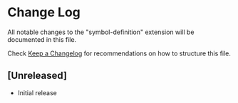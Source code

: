 # Change Log

All notable changes to the "symbol-definition" extension will be documented in this file.

Check [Keep a Changelog](http://keepachangelog.com/) for recommendations on how to structure this file.

## [Unreleased]

- Initial release